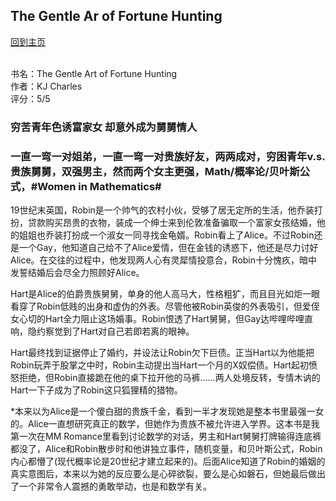 ## The Gentle Ar of Fortune Hunting
[回到主页](https://boheme130.github.io/Fiction.git.io/)
<br>
<br>

书名：The Gentle Art of Fortune Hunting <br>
作者：KJ Charles <br>
评分：5/5 <br>

### 穷苦青年色诱富家女 却意外成为舅舅情人

### 一直一弯一对姐弟，一直一弯一对贵族好友，两两成对，穷困青年v.s.贵族舅舅，双强男主，然而两个女主更强，Math/概率论/贝叶斯公式，#Women in Mathematics#

19世纪末英国，Robin是一个帅气的农村小伙，受够了居无定所的生活，他乔装打扮，贷款购买昂贵的衣物，装成一个绅士来到伦敦准备骗取一个富家女孩结婚，他的姐姐也乔装打扮成一个淑女一同寻找金龟婿。Robin看上了Alice。不过Robin还是一个Gay，他知道自己给不了Alice爱情，但在金钱的诱惑下，他还是尽力讨好Alice。在交往的过程中，他发现两人心有灵犀情投意合，Robin十分愧疚，暗中发誓结婚后会尽全力照顾好Alice。

Hart是Alice的伯爵贵族舅舅，单身的他人高马大，性格粗犷，而且目光如炬一眼看穿了Robin低贱的出身和虚伪的外表。尽管他被Robin英俊的外表吸引，但爱侄女心切的Hart全力阻止这场婚事。Robin恨透了Hart舅舅，但Gay达哔哩哔哩直响，隐约察觉到了Hart对自己若即若离的眼神。

Hart最终找到证据停止了婚约，并设法让Robin欠下巨债。正当Hart以为他能把Robin玩弄于股掌之中时，Robin主动提出当Hart一个月的X奴偿债。Hart起初愤怒拒绝，但Robin直接跪在他的桌下拉开他的马裤……两人处境反转，专情木讷的Hart一下子成为了Robin这只狐狸精的猎物。

*本来以为Alice是一个傻白甜的贵族千金，看到一半才发现她是整本书里最强一女的。Alice一直想研究真正的数学，但她作为贵族不被允许进入学界。这本书是我第一次在MM Romance里看到讨论数学的对话，男主和Hart舅舅打牌输得连底裤都没了，Alice和Robin散步时和他讲独立事件，随机变量，和贝叶斯公式，Robin内心都懵了(现代概率论是20世纪才建立起来的)。后面Alice知道了Robin的婚姻的真实意图后，本来以为她的反应要么是心碎欲裂，要么是心如磐石，但她最后做出了一个非常令人震撼的勇敢举动，也是和数学有关。

